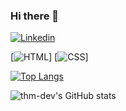 
### Hi there 👋

[![Linkedin](https://img.shields.io/badge/LinkedIn-0077B5?style=for-the-badge&logo=linkedin&logoColor=white)](https://www.linkedin.com/in/thomas-jefferson-546878167/)

[![HTML](https://img.shields.io/badge/HTML5-E34F26?style=for-the-badge&logo=html5&logoColor=white)]
[![CSS](https://img.shields.io/badge/CSS3-1572B6?style=for-the-badge&logo=css3&logoColor=white)]
<!-- [![JavaScript](https://img.shields.io/badge/JavaScript-F7DF1E?style=for-the-badge&logo=javascript&logoColor=black)] -->
<!-- [![React](https://img.shields.io/badge/React-20232A?style=for-the-badge&logo=react&logoColor=61DAFB)] -->
<!-- [![Angular](https://img.shields.io/badge/Angular-DD0031?style=for-the-badge&logo=angular&logoColor=white)] -->
<!-- [![SQL Server](https://img.shields.io/badge/Microsoft_SQL_Server-CC2927?style=for-the-badge&logo=microsoft-sql-server&logoColor=white)] -->
<!-- [![Figma](https://img.shields.io/badge/Figma-F24E1E?style=for-the-badge&logo=figma&logoColor=white)] -->
<!-- [![GIMP](https://img.shields.io/badge/gimp-5C5543?style=for-the-badge&logo=gimp&logoColor=white)] -->
<!-- [![FreeCodeCamp](https://img.shields.io/badge/freecodecamp-27273D?style=for-the-badge&logo=freecodecamp&logoColor=white)] -->


<!-- [![Top Langs](https://github-readme-stats.vercel.app/api/top-langs/?username=thm-dev)](https://github.com/thm-dev) -->
[![Top Langs](https://github-readme-stats.vercel.app/api/top-langs/?username=thm-dev&exclude_repo=github-readme-stats,anuraghazra.github.io)](https://github.com/thm-dev)

![thm-dev's GitHub stats](https://github-readme-stats.vercel.app/api?username=thm-dev&show_icons=true&theme=transparent)